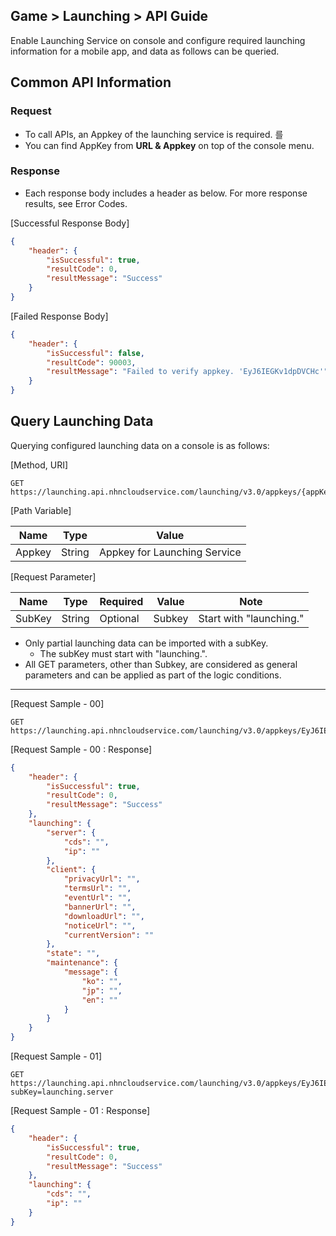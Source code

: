 ## Game > Launching > API Guide

Enable Launching Service on console and configure required launching information for a mobile app, and data as follows can be queried. 

## Common API Information 

### Request

* To call APIs, an Appkey of the launching service is required.   를
* You can find AppKey from **URL & Appkey** on top of the console menu. 

### Response 

* Each response body includes a header as below. For more response results, see Error Codes. 

[Successful Response Body]

```json
{
    "header": {
        "isSuccessful": true,
        "resultCode": 0,
        "resultMessage": "Success"
    }
}
```

[Failed Response Body]

```json
{
    "header": {
        "isSuccessful": false,
        "resultCode": 90003,
        "resultMessage": "Failed to verify appkey. 'EyJ6IEGKv1dpDVCHc'"
    }
}
```


## Query Launching Data 

Querying configured launching data on a console is as follows:  

[Method, URI]

```
GET https://launching.api.nhncloudservice.com/launching/v3.0/appkeys/{appKey}/configurations
```

[Path Variable]

| Name     | Type    | Value                   |
| ------ | ------ | -------------------- |
| Appkey | String | Appkey for Launching Service |

[Request Parameter]

| Name     | Type    | Required | Value | Note |
| ------ | ------ | --- |-------------------- | --- |
| SubKey | String | Optional | Subkey | Start with "launching." |

* Only partial launching data can be imported with a subKey. 
    * The subKey must start with "launching.".
* All GET parameters, other than Subkey, are considered as general parameters and can be applied as part of the logic conditions.  

---

[Request Sample - 00]

```
GET https://launching.api.nhncloudservice.com/launching/v3.0/appkeys/EyJ6IEGKv1pDVCHc/configurations
```

[Request Sample - 00 : Response]

```json
{
    "header": {
        "isSuccessful": true,
        "resultCode": 0,
        "resultMessage": "Success"
    },
    "launching": {
        "server": {
            "cds": "",
            "ip": ""
        },
        "client": {
            "privacyUrl": "",
            "termsUrl": "",
            "eventUrl": "",
            "bannerUrl": "",
            "downloadUrl": "",
            "noticeUrl": "",
            "currentVersion": ""
        },
        "state": "",
        "maintenance": {
            "message": {
                "ko": "",
                "jp": "",
                "en": ""
            }
        }
    }
}
```

[Request Sample - 01]

```
GET https://launching.api.nhncloudservice.com/launching/v3.0/appkeys/EyJ6IEGKv1pDVCHc/configurations?subKey=launching.server
```

[Request Sample - 01 : Response]

```json
{
    "header": {
        "isSuccessful": true,
        "resultCode": 0,
        "resultMessage": "Success"
    },
    "launching": {
        "cds": "",
        "ip": ""
    }
}
```
